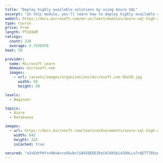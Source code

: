 ```yaml
---
title: "Deploy highly available solutions by using Azure SQL"
excerpt: "In this module, you'll learn how to deploy highly available solutions by using Azure SQL. You'll also look at architectures and how they affect availability."
webUrl: https://docs.microsoft.com/en-us/learn/modules/azure-sql-high-availability/
type: course
price: Free
length: PT1H34M
ratings:
  count: 238
  average: 4.7436976
heat: 50

provider:
  name: Microsoft Learn
  domain: microsoft.com
  images:
    - url: /assets/images/organizations/microsoft.com-50x50.jpg
      width: 50
      height: 50

levels:
  - Beginner

topics:
  - Azure
  - Databases

images:
  - url: https://docs.microsoft.com/learn/achievements/azure-sql-high-availability-social.png
    width: 642
    height: 325
    isCached: true

secured: "o2xEdtPAf+n90xAv+zGkubvlSA9IQEEE1RzCmlOX56i42Q9LLo7+QETT7EKzAOnIscx/MN0M0yL8iS8x4dtU3nlF6wBIJ0etux3agTxxuKNndk4P9K/cNf27ZKMv6xH9ffewqLnXA54ZODc2V1NdKmvIJzqusPV2b7DKVs7HrtHQjjoHDsmDyOe4MIVwRPUSmmLtJoyKjVM2fG9FTeHSC4h/ba6Tx/xeD+raa9UjWpTJ/dWNouhd9Z+uIOiHe8oV9hbcTqKpJvUHxizbha3TWSzbI/mhKmHUKxCg6NQ+qio5POFcaZS2h2zDgjf61K4ELt0Aysla5kzP/xTKXx7PuU7//aBP09yrsvm/bTGr5fI7OiDify+uYGaOzQM369TTM6u96ubuVBypcVhmU3nSkrPXTsFeP7hXz4G15hQhnWg=;K/Z1LjOSyvzmcpFPtShBoQ=="
---
```


